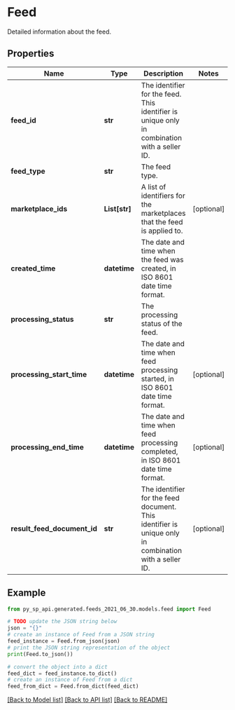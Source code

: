 # Feed

Detailed information about the feed.

## Properties

Name | Type | Description | Notes
------------ | ------------- | ------------- | -------------
**feed_id** | **str** | The identifier for the feed. This identifier is unique only in combination with a seller ID. | 
**feed_type** | **str** | The feed type. | 
**marketplace_ids** | **List[str]** | A list of identifiers for the marketplaces that the feed is applied to. | [optional] 
**created_time** | **datetime** | The date and time when the feed was created, in ISO 8601 date time format. | 
**processing_status** | **str** | The processing status of the feed. | 
**processing_start_time** | **datetime** | The date and time when feed processing started, in ISO 8601 date time format. | [optional] 
**processing_end_time** | **datetime** | The date and time when feed processing completed, in ISO 8601 date time format. | [optional] 
**result_feed_document_id** | **str** | The identifier for the feed document. This identifier is unique only in combination with a seller ID. | [optional] 

## Example

```python
from py_sp_api.generated.feeds_2021_06_30.models.feed import Feed

# TODO update the JSON string below
json = "{}"
# create an instance of Feed from a JSON string
feed_instance = Feed.from_json(json)
# print the JSON string representation of the object
print(Feed.to_json())

# convert the object into a dict
feed_dict = feed_instance.to_dict()
# create an instance of Feed from a dict
feed_from_dict = Feed.from_dict(feed_dict)
```
[[Back to Model list]](../README.md#documentation-for-models) [[Back to API list]](../README.md#documentation-for-api-endpoints) [[Back to README]](../README.md)


